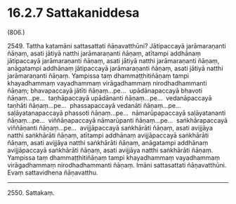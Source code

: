 # 16.2.7 Sattakaniddesa

(806.)

2549\. Tattha katamāni sattasattati ñāṇavatthūni? Jātipaccayā jarāmaraṇanti ñāṇaṃ, asati jātiyā natthi jarāmaraṇanti ñāṇaṃ, atītampi addhānaṃ jātipaccayā jarāmaraṇanti ñāṇaṃ, asati jātiyā natthi jarāmaraṇanti ñāṇaṃ, anāgatampi addhānaṃ jātipaccayā jarāmaraṇanti ñāṇaṃ, asati jātiyā natthi jarāmaraṇanti ñāṇaṃ. Yampissa taṃ dhammaṭṭhitiñāṇaṃ tampi khayadhammaṃ vayadhammaṃ virāgadhammaṃ nirodhadhammanti ñāṇaṃ; bhavapaccayā jātīti ñāṇaṃ…pe…  upādānapaccayā bhavoti ñāṇaṃ…pe…  taṇhāpaccayā upādānanti ñāṇaṃ…pe…  vedanāpaccayā taṇhāti ñāṇaṃ…pe…  phassapaccayā vedanāti ñāṇaṃ…pe…  saḷāyatanapaccayā phassoti ñāṇaṃ…pe…  nāmarūpapaccayā saḷāyatananti ñāṇaṃ…pe…  viññāṇapaccayā nāmarūpanti ñāṇaṃ…pe…  saṅkhārapaccayā viññāṇanti ñāṇaṃ…pe…  avijjāpaccayā saṅkhārāti ñāṇaṃ, asati avijjāya natthi saṅkhārāti ñāṇaṃ, atītampi addhānaṃ avijjāpaccayā saṅkhārāti ñāṇaṃ, asati avijjāya natthi saṅkhārāti ñāṇaṃ, anāgatampi addhānaṃ avijjāpaccayā saṅkhārāti ñāṇaṃ, asati avijjāya natthi saṅkhārāti ñāṇaṃ. Yampissa taṃ dhammaṭṭhitiñāṇaṃ tampi khayadhammaṃ vayadhammaṃ virāgadhammaṃ nirodhadhammanti ñāṇaṃ. Imāni sattasattati ñāṇavatthūni. Evaṃ sattavidhena ñāṇavatthu.

---

2550\. Sattakaṃ.
